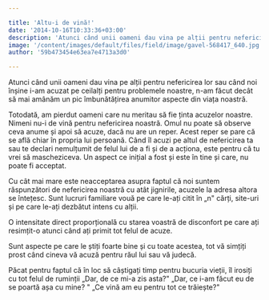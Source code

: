 ```yaml
---

title: 'Altu-i de vină!'
date: '2014-10-16T10:33:36+03:00'
description: 'Atunci când unii oameni dau vina pe alții pentru nefericirea lor sau când noiînșine i-am acuzat pe ceilalți pentru problemele noastre, n-am făcut decât sămai amânăm un pic îmbunătățirea anumitor aspec'
image: '/content/images/default/files/field/image/gavel-568417_640.jpg'
author: '59b473454e63ea7e4713a3d0'

---
```

<div class="kg-card-markdown"><p>Atunci când unii oameni dau vina pe alții pentru nefericirea lor sau când noi înșine i-am acuzat pe ceilalți pentru problemele noastre, n-am făcut decât să mai amânăm un pic îmbunătățirea anumitor aspecte din viața noastră.</p>
<p>Totodată, am pierdut oameni care nu meritau să fie ținta acuzelor noastre. Nimeni nu-i de vină pentru nefericirea noastră. Omul nu poate să observe ceva anume și apoi să acuze, dacă nu are un reper. Acest reper se pare că se află chiar în propria lui persoană. Când îl acuzi pe altul de nefericirea ta sau te declari nemulțumit de felul lui de a fi și de a acționa, este pentru că tu vrei să mascheziceva. Un aspect ce inițial a fost și este în tine și care, nu poate fi acceptat.</p>
<p>Cu cât mai mare este neacceptarea asupra faptul că noi suntem răspunzători de nefericirea noastră cu atât jignirile, acuzele la adresa altora se întețesc. Sunt lucruri familiare vouă pe care le-ați citit în „n" cărți, site-uri și pe care le-ați dezbătut intens cu alții.</p>
<p>O intensitate direct proporțională cu starea voastră de disconfort pe care ați resimțit-o atunci când ați primit tot felul de acuze.</p>
<p>Sunt aspecte pe care le știți foarte bine și cu toate acestea, tot vă simțiți prost când cineva vă acuză pentru răul lui sau vă judecă.</p>
<p>Păcat pentru faptul că în loc să câștigați timp pentru bucuria vieții, îl irosiți cu tot felul de ruminții „Dar, de ce mi-a zis asta?" „Dar, ce i-am făcut eu de se poartă așa cu mine? " „Ce vină am eu pentru tot ce trăiește?"</p>
</div>

